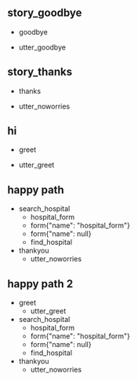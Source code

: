 ## story_goodbye
* goodbye
 - utter_goodbye

## story_thanks
* thanks
 - utter_noworries

## hi
* greet
 - utter_greet

## happy path
* search_hospital
    - hospital_form
    - form{"name": "hospital_form"}
    - form{"name": null}
    - find_hospital
* thankyou
    - utter_noworries

## happy path 2
* greet
    - utter_greet
* search_hospital
    - hospital_form
    - form{"name": "hospital_form"}
    - form{"name": null}
    - find_hospital
* thankyou
    - utter_noworries
    

